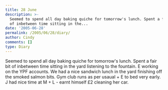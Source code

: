 ```yaml
---
title: 28 June
description: >-
  Seemed to spend all day baking quiche for tomorrow's lunch. Spent a fair bit
  of inbetween time sitting in the...
date: '2005-06-28'
permalink: /2005/06/28/diary/
author: Cindy
comments: []
type: Diary
---
```


Seemed to spend all day baking quiche for tomorrow's lunch. Spent a fair bit of inbetween time sitting in the yard listening to the fountain. E working on the YPF accounts. We had a nice sandwich lunch in the yard finishing off the smoked salmon bits. Gym club runs as per usaual + E to bed very early. J had nice time at M + L - earnt himself £2 cleaning her car.

